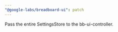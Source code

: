 ```yaml
---
"@google-labs/breadboard-ui": patch
---
```


Pass the entire SettingsStore to the bb-ui-controller.
